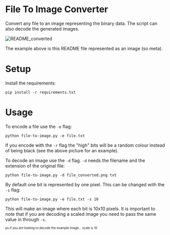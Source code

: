 # File To Image Converter

Convert any file to an image representing the binary data. The script can also decode the generated images.

![README_converted](https://github.com/mrusse/file-to-image/assets/38119333/9d9bb361-4db3-4ab8-b291-36d34943c199)

The example above is this README file represented as an image (so meta).

# Setup

Install the requirements:
```
pip install -r requirements.txt
```

# Usage

To encode a file use the `-e` flag:
```
python file-to-image.py -e file.txt
```
If you encode with the `-r` flag the "high" bits will be a random colour instead of being black (see the above picture for an example).

To decode an image use the `-d` flag. `-d` needs the filename and the extension of the original file:
```
python file-to-image.py -d file_converted.png txt
```

By default one bit is represented by one pixel. This can be changed with the `-s` flag:
```
python file-to-image.py -e file.txt -s 10
```
This will make an image where each bit is 10x10 pixels. It is important to note that if you are decoding a scaled image you need to pass the same value in through `-s`.

<sup><sub>ps if you are looking to decode the example image... scale is 10</sub></sup>
